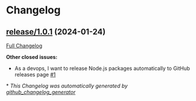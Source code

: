 # Changelog

## [release/1.0.1](https://github.com/NASA-PDS/lasso-releasers/tree/release/1.0.1) (2024-01-24)

[Full Changelog](https://github.com/NASA-PDS/lasso-releasers/compare/ed057b9a34d1955d1a00150853b56ac1b11a6c31...release/1.0.1)

**Other closed issues:**

- As a devops, I want to release Node.js packages automatically to GitHub releases page [\#1](https://github.com/NASA-PDS/lasso-releasers/issues/1)



\* *This Changelog was automatically generated by [github_changelog_generator](https://github.com/github-changelog-generator/github-changelog-generator)*
